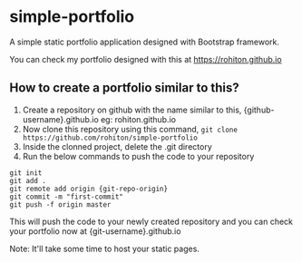 # simple-portfolio
A simple static portfolio application designed with Bootstrap framework.

You can check my portfolio designed with this at https://rohiton.github.io

## How to create a portfolio similar to this?

1. Create a repository on github with the name similar to this, {github-username}.github.io eg: rohiton.github.io
2. Now clone this repository using this command, `git clone https://github.com/rohiton/simple-portfolio`
3. Inside the clonned project, delete the .git directory
4. Run the below commands to push the code to your repository

```
git init
git add .
git remote add origin {git-repo-origin}
git commit -m "first-commit"
git push -f origin master
```

This will push the code to your newly created repository and you can check your portfolio now at {git-username}.github.io

Note: It'll take some time to host your static pages.

